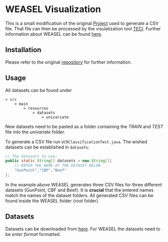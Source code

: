 # WEASEL Visualization

This is a small modification of the original [Project](https://github.com/patrickzib/SFA) used to generate a CSV file. That file can then be processed by the visulalization tool [TECI](https://github.com/nicolaischneider/TSC-Visualization). Further information about WEASEL can be found [here](https://github.com/patrickzib/SFA).

## Installation
Please refer to the original [repository](https://github.com/patrickzib/SFA) for further information.

## Usage
All datasets can be found under
```
> src
    > main
        > resources
            > datasets
                > univariate
````
New datasets need to be pasted as a folder containing the *TRAIN* and *TEST* file into the *univariate* folder.

To generate a CSV file run `UCRClassificationTest.java`. The wished datasets can be established in `datasets`:
```Java
// The datasets to use:
public static String[] datasets = new String[]{
    // ENTER THE NAME OF THE DATASET BELOW
    "GunPoint","CBF","Beef"
};
```
In the example above WEASEL generates three CSV files for three different datasets (GunPoint, CBF and Beef). It is **crucial** that the entered names match the names of the dataset folders. All generated CSV files can be found inside the WEASEL folder (root folder).

## Datasets
Datasets can be downloaded from [here](http://www.timeseriesclassification.com/dataset.php). For WEASEL the datasets need to be *enter format* formatted.
